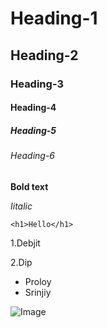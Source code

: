 # Heading-1
## Heading-2
### Heading-3
#### Heading-4
##### Heading-5
###### Heading-6

**Bold text**

_Iitalic_
```
<h1>Hello</h1>
```
1.Debjit

2.Dip

- Proloy
- Srinjiy

![Image](url)

